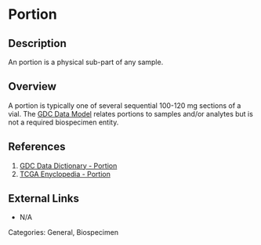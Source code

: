 # Portion #
## Description ##
An portion is a physical sub-part of any sample.
## Overview ##
A portion is typically one of several sequential 100-120 mg sections of a vial. The [GDC Data Model](https://gdc.cancer.gov/developers/gdc-data-model/gdc-data-model-components)
relates portions to samples and/or analytes but is not a required biospecimen entity.

## References ##
1. [GDC Data Dictionary - Portion](https://docs.gdc.cancer.gov/Data_Dictionary/viewer/#?view=table-definition-view&id=portion)
1. [TCGA Enyclopedia - Portion](hhttps://wiki.nci.nih.gov/display/TCGA/Portion)

## External Links ##
* N/A

Categories: General, Biospecimen
